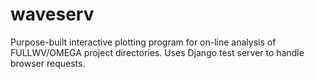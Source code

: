 waveserv
========

Purpose-built interactive plotting program for on-line analysis of FULLWV/OMEGA project directories. Uses Django test server to handle browser requests.
